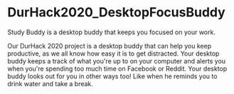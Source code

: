 # DurHack2020_DesktopFocusBuddy
Study Buddy is a desktop buddy that keeps you focused on your work.

Our DurHack 2020 project is a desktop buddy that can help you keep productive, as we all know how easy it is to get distracted. Your desktop buddy keeps a track of what you're up to on your computer and alerts you when you're spending too much time on Facebook or Reddit. Your desktop buddy looks out for you in other ways too! Like when he reminds you to drink water and take a break.

